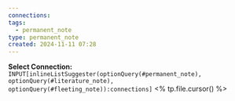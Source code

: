 ```yaml
---
connections: 
tags:
  - permanent_note
type: permanent_note
created: 2024-11-11 07:28
---
```

**Select Connection:** `INPUT[inlineListSuggester(optionQuery(#permanent_note), optionQuery(#literature_note), optionQuery(#fleeting_note)):connections]` 
<% tp.file.cursor() %>